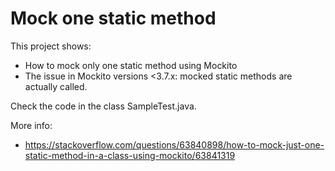 # Mock one static method

This project shows:
- How to mock only one static method using Mockito
- The issue in Mockito versions <3.7.x: mocked static methods are actually called. 

Check the code in the class SampleTest.java.

More info:
- https://stackoverflow.com/questions/63840898/how-to-mock-just-one-static-method-in-a-class-using-mockito/63841319

